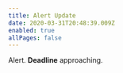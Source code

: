 ```yaml
---
title: Alert Update
date: 2020-03-31T20:48:39.009Z
enabled: true
allPages: false
---
```

Alert. **Deadline** approaching.